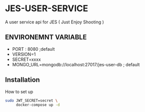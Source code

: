 # JES-USER-SERVICE
A user service api for JES ( Just Enjoy Shooting )

## ENVIRONEMNT VARIABLE
- PORT : 8080  ;default
- VERSION=1
- SECRET=xxxx
- MONGO_URL=mongodb://localhost:27017/jes-user-db ; default

## Installation
How to set up
```sh
sudo JWT_SECRET=secret \
     docker-compose up -d
```